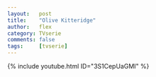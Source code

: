 ```yaml
---
layout:   post
title:    "Olive Kitteridge"
author:   flex
category: TVserie
comments: false
tags:     [tvserie]
---
```


{% include youtube.html ID="3S1CepUaGMI" %}